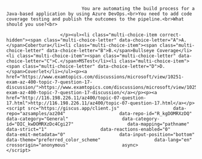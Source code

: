 <p class="card-text">
							
								You are automating the build process for a Java-based application by using Azure DevOps.<br>You need to add code coverage testing and publish the outcomes to the pipeline.<br>What should you use?<br>
							
						</p><ul><li class="multi-choice-item correct-hidden"><span class="multi-choice-letter" data-choice-letter="A">A.</span>Cobertura</li><li class="multi-choice-item"><span class="multi-choice-letter" data-choice-letter="B">B.</span>Bullseye Coverage</li><li class="multi-choice-item"><span class="multi-choice-letter" data-choice-letter="C">C.</span>MSTest</li><li class="multi-choice-item"><span class="multi-choice-letter" data-choice-letter="D">D.</span>Coverlet</li></ul><p><a href="https://www.examtopics.com/discussions/microsoft/view/10251-exam-az-400-topic-7-question-17-discussion/">https://www.examtopics.com/discussions/microsoft/view/10251-exam-az-400-topic-7-question-17-discussion/</a></p><p><a href="http://116.198.226.11/az400/topic-07-question-17.html">http://116.198.226.11/az400/topic-07-question-17.html</a></p><script src="https://giscus.app/client.js"                    data-repo="azsamples/az204"                    data-repo-id="R_kgDOMRXzDQ"                    data-category="General"                    data-category-id="DIC_kwDOMRXzDc4Cgi27"                    data-mapping="pathname"                    data-strict="1"                    data-reactions-enabled="0"                    data-emit-metadata="0"                    data-input-position="bottom"                    data-theme="preferred_color_scheme"                    data-lang="en"                    crossorigin="anonymous"                    async>                    </script>